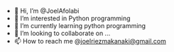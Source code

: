 - 👋 Hi, I’m @JoelAfolabi
- 👀 I’m interested in Python programming 
- 🌱 I’m currently learning python programming 
- 💞️ I’m looking to collaborate on ...
- 📫 How to reach me @joelriezmakanaki@gmail.com

<!---
JoelAfolabi/JoelAfolabi is a ✨ special ✨ repository because its `README.md` (this file) appears on your GitHub profile.
You can click the Preview link to take a look at your changes.
--->
